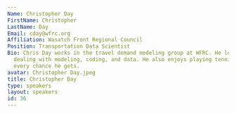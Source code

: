 ```yaml
---
Name: Christopher Day
FirstName: Christopher
LastName: Day
Email: cday@wfrc.org
Affiliation: Wasatch Front Regional Council
Position: Transportation Data Scientist
Bio: Chris Day works in the travel demand modeling group at WFRC. He loves all things
  dealing with modeling, coding, and data. He also enjoys playing tennis and pickleball
  every chance he gets.
avatar: Christopher Day.jpeg
title: Christopher Day
type: speakers
layout: speakers
id: 36
---
```

